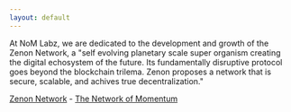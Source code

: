 ```yaml
---
layout: default
---
```


At NoM Labz, we are dedicated to the development and growth of the Zenon Network, a "self evolving planetary scale super organism creating the digital echosystem of the future. Its fundamentally disruptive protocol goes beyond the blockchain trilema. Zenon proposes a network that is secure, scalable, and achives true decentralization."

[Zenon Network](https://zenon.network) - [The Network of Momentum](https://www.youtube.com/watch?v=UqAequz4mgk)

